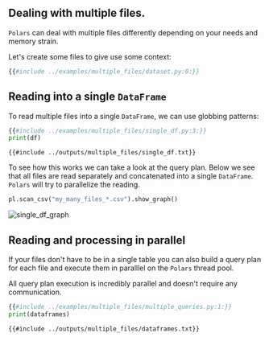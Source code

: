 ## Dealing with multiple files.

`Polars` can deal with multiple files differently depending on your needs and memory strain.

Let's create some files to give use some context:

```python
{{#include ../examples/multiple_files/dataset.py:0:}}
```

## Reading into a single `DataFrame`

To read multiple files into a single `DataFrame`, we can use globbing patterns:

```python
{{#include ../examples/multiple_files/single_df.py:3:}}
print(df)
```

```text
{{#include ../outputs/multiple_files/single_df.txt}}
```

To see how this works we can take a look at the query plan. Below we see that all files are read separately and
concatenated into a single `DataFrame`. `Polars` will try to parallelize the reading.

```python
pl.scan_csv("my_many_files_*.csv").show_graph()
```

![single_df_graph](../outputs/multiple_files/single_df_graph.png)

## Reading and processing in parallel

If your files don't have to be in a single table you can also build a query plan for each file and execute them in paralllel
on the `Polars` thread pool.

All query plan execution is incredibly parallel and doesn't require any communication.

```python
{{#include ../examples/multiple_files/multiple_queries.py:1:}}
print(dataframes)
```

```text
{{#include ../outputs/multiple_files/dataframes.txt}}
```
